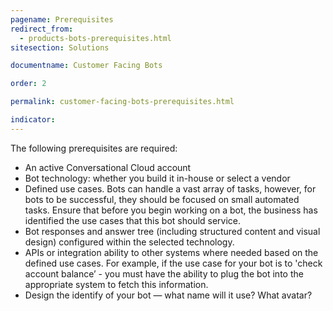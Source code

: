 ```yaml
---
pagename: Prerequisites
redirect_from:
  - products-bots-prerequisites.html
sitesection: Solutions

documentname: Customer Facing Bots

order: 2

permalink: customer-facing-bots-prerequisites.html

indicator:
---
```


The following prerequisites are required:

* An active Conversational Cloud account
* Bot technology: whether you build it in-house or select a vendor
* Defined use cases.  Bots can handle a vast array of tasks, however, for bots to be successful, they should be focused on small automated tasks.  Ensure that before you begin working on a bot, the business has identified the use cases that this bot should service.
* Bot responses and answer tree (including structured content and visual design) configured within the selected technology.
* APIs or integration ability to other systems where needed based on the defined use cases.  For example, if the use case for your bot is to 'check account balance’ - you must have the ability to plug the bot into the appropriate system to fetch this information.
* Design the identify of your bot — what name will it use? What avatar?